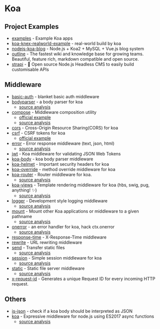 # Koa

## Project Examples

- [examples](https://github.com/koajs/examples) - Example Koa apps
- [koa-knex-realworld-example](https://github.com/gothinkster/koa-knex-realworld-example) - real-world build by koa
- [nodejs-koa-blog](https://github.com/liangfengbo/nodejs-koa-blog) - Node.js + Koa2 + MySQL + Vue.js blog system
- [outline](https://github.com/outline/outline) - The fastest wiki and knowledge base for growing teams. Beautiful, feature rich, markdown compatible and open source.
- [strapi](https://github.com/strapi/strapi/) - <g-emoji class="g-emoji" alias="rocket" fallback-src="https://github.githubassets.com/images/icons/emoji/unicode/1f680.png">🚀</g-emoji> Open source Node.js Headless CMS to easily build customisable APIs

## Middleware

- [basic-auth](https://github.com/koajs/basic-auth) - blanket basic auth middleware
- [bodyparser](https://github.com/koajs/bodyparser) - a body parser for koa
    - [source analysis](https://github.com/FunnyLiu/bodyparser/tree/readsource)
- [compose](https://github.com/koajs/compose) - Middleware composition utility
    - [official example](https://github.com/koajs/examples/blob/master/compose/app.js#L15)
    - [source analysis](https://github.com/FunnyLiu/compose/tree/readsource)
- [cors](https://github.com/koajs/cors) - Cross-Origin Resource Sharing(CORS) for koa
- [csrf](https://github.com/koajs/csrf) - CSRF tokens for koa
    - [official example](https://github.com/koajs/examples/blob/master/csrf/app.js#L4)
- [error](https://github.com/koajs/error) - Error response middleware (text, json, html)
    - [source analysis](https://github.com/FunnyLiu/error/tree/readsource)
- [jwt](https://github.com/koajs/jwt) - Koa middleware for validating JSON Web Tokens
- [koa-body](https://github.com/dlau/koa-body) - koa body parser middleware
- [koa-helmet](https://github.com/venables/koa-helmet) - Important security headers for koa
- [koa-override](https://github.com/node-modules/koa-override) - method override middleware for koa
- [koa-router](https://github.com/ZijianHe/koa-router) - Router middleware for koa.
    - [source analysis](https://github.com/FunnyLiu/koa-router/tree/readsource)
- [koa-views](https://github.com/queckezz/koa-views) - Template rendering middleware for koa (hbs, swig, pug, anything! <g-emoji class="g-emoji" alias="sparkles" fallback-src="https://github.githubassets.com/images/icons/emoji/unicode/2728.png">✨</g-emoji>)
    - [source analysis](https://github.com/FunnyLiu/koa-views/tree/readsource)
- [logger](https://github.com/koajs/logger) - Development style logging middleware
    - [source analysis](https://github.com/FunnyLiu/logger/tree/readsource)
- [mount](https://github.com/koajs/mount) - Mount other Koa applications or middleware to a given pathname
    - [source analysis](https://github.com/FunnyLiu/mount/tree/readsource)
- [onerror](https://github.com/koajs/onerror) - an error handler for koa, hack ctx.onerror
    - [source analysis](https://github.com/FunnyLiu/onerror/tree/readsource)
- [response-time](https://github.com/koajs/response-time) - X-Response-Time middleware
- [rewrite](https://github.com/koajs/rewrite) - URL rewriting middleware
- [send](https://github.com/koajs/send) - Transfer static files
    - [source analysis](https://github.com/FunnyLiu/send/tree/readsource)
- [session](https://github.com/koajs/session) - Simple session middleware for koa
    - [source analysis](https://github.com/FunnyLiu/session/tree/readsource)
- [static](https://github.com/koajs/static) - Static file server middleware
    - [source analysis](https://github.com/FunnyLiu/static/tree/readsource)
- [x-request-id](https://github.com/koa-modules/x-request-id) - Generates a unique Request ID for every incoming HTTP request.

## Others
- [is-json](https://github.com/koajs/is-json) - check if a koa body should be interpreted as JSON
- [koa](https://github.com/koajs/koa) - Expressive middleware for node.js using ES2017 async functions
    - [source analysis](https://github.com/FunnyLiu/koa/tree/readsource)
